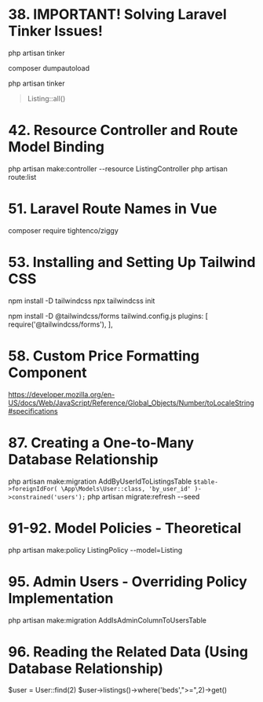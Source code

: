 # 38. IMPORTANT! Solving Laravel Tinker Issues!
php artisan tinker

composer dumpautoload

php artisan tinker
> Listing::all()


# 42. Resource Controller and Route Model Binding
php artisan make:controller --resource ListingController
php artisan route:list


# 51. Laravel Route Names in Vue
composer require tightenco/ziggy

# 53. Installing and Setting Up Tailwind CSS
npm install -D tailwindcss
npx tailwindcss init

npm install -D @tailwindcss/forms
tailwind.config.js
plugins: [
        require('@tailwindcss/forms'),
],



# 58. Custom Price Formatting Component
https://developer.mozilla.org/en-US/docs/Web/JavaScript/Reference/Global_Objects/Number/toLocaleString#specifications


# 87. Creating a One-to-Many Database Relationship
php artisan make:migration AddByUserIdToListingsTable
        ```
        $table->foreignIdFor(
                \App\Models\User::class,
                'by_user_id'
        )->constrained('users');
        ```
php artisan migrate:refresh --seed
            


# 91-92. Model Policies - Theoretical
php artisan make:policy ListingPolicy --model=Listing


# 95. Admin Users - Overriding Policy Implementation
php artisan make:migration AddIsAdminColumnToUsersTable

# 96. Reading the Related Data (Using Database Relationship)
$user = User::find(2)
$user->listings()->where('beds',">=",2)->get()


